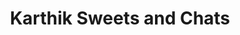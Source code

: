 ---
title: "Karthik Sweets and Chats"
url: /bangalore/karthik-sweets-and-chats/
shop: confectionery
---
